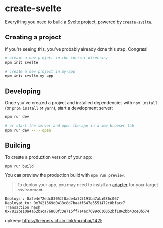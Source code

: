 # create-svelte

Everything you need to build a Svelte project, powered by [`create-svelte`](https://github.com/sveltejs/kit/tree/master/packages/create-svelte).

## Creating a project

If you're seeing this, you've probably already done this step. Congrats!

```bash
# create a new project in the current directory
npm init svelte

# create a new project in my-app
npm init svelte my-app
```

## Developing

Once you've created a project and installed dependencies with `npm install` (or `pnpm install` or `yarn`), start a development server:

```bash
npm run dev

# or start the server and open the app in a new browser tab
npm run dev -- --open
```

## Building

To create a production version of your app:

```bash
npm run build
```

You can preview the production build with `npm run preview`.

> To deploy your app, you may need to install an [adapter](https://kit.svelte.dev/docs/adapters) for your target environment.

```
Deployer: 0x2e4e72edc83053f8ade4a525191ba7aba086c067
Deployed to: 0x7621369d0433c8d7baaff647e5551472c0bfacc7
Transaction hash: 0x7812be10a4a52baca76860f23e715ff7e4ac7699c610052bf1862bb43ce0b674
```

upkeep: https://keepers.chain.link/mumbai/1425

